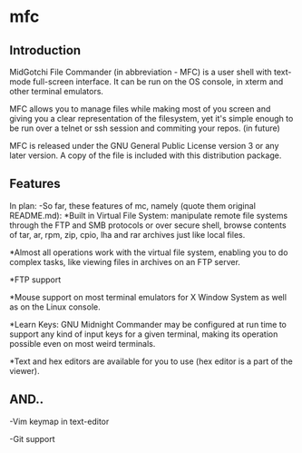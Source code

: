 # mfc
Introduction
------------

MidGotchi File Commander (in abbreviation - MFC) is a user shell with
text-mode full-screen interface.  It can be run on the OS console,
in xterm and other terminal emulators.

MFC allows you to manage files while making most of
you screen and giving you a clear representation of the filesystem, yet
it's simple enough to be run over a telnet or ssh session and commiting your repos. (in future)

MFC is released under the GNU General Public
License version 3 or any later version.  A copy of the file is
included with this distribution package.


Features
------------
In plan:
-So far, these features of mc, namely (quote them original README.md):
*Built in Virtual File System: manipulate remote file systems
 through the FTP and SMB protocols or over secure shell, browse
 contents of tar, ar, rpm, zip, cpio, lha and rar archives just
 like local files.
                 
 *Almost all operations work with the virtual file system,
 enabling you to do complex tasks, like viewing files in
 archives on an FTP server.
 
 *FTP support
          
 *Mouse support on most terminal emulators for X Window System
 as well as on the Linux console.
          
*Learn Keys: GNU Midnight Commander may be configured at run
 time to support any kind of input keys for a given terminal,
 making its operation possible even on most weird terminals.

*Text and hex editors are available for you to use (hex editor
is a part of the viewer).


AND..
---------------
-Vim keymap in text-editor

-Git support
          
